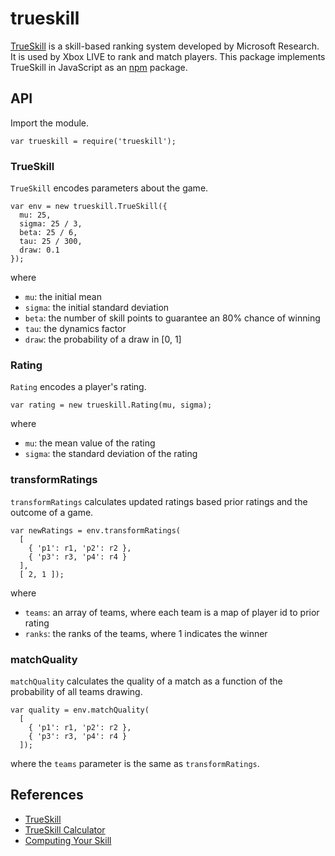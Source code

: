 trueskill
=========

[TrueSkill](http://research.microsoft.com/en-us/projects/trueskill/) is a
skill-based ranking system developed by Microsoft Research. It is used by Xbox
LIVE to rank and match players. This package implements TrueSkill in
JavaScript as an [npm](http://npmjs.org/) package.

API
---

Import the module.

    var trueskill = require('trueskill');

### TrueSkill
`TrueSkill` encodes parameters about the game.

    var env = new trueskill.TrueSkill({
      mu: 25,
      sigma: 25 / 3,
      beta: 25 / 6,
      tau: 25 / 300,
      draw: 0.1
    });

where

- `mu`: the initial mean
- `sigma`: the initial standard deviation
- `beta`: the number of skill points to guarantee an 80% chance of winning
- `tau`: the dynamics factor
- `draw`: the probability of a draw in [0, 1]

### Rating
`Rating` encodes a player's rating.

    var rating = new trueskill.Rating(mu, sigma);

where

- `mu`: the mean value of the rating
- `sigma`: the standard deviation of the rating

### transformRatings
`transformRatings` calculates updated ratings based prior ratings and the
outcome of a game.

    var newRatings = env.transformRatings(
      [
        { 'p1': r1, 'p2': r2 },
        { 'p3': r3, 'p4': r4 }
      ],
      [ 2, 1 ]);

where

- `teams`: an array of teams, where each team is a map of player id to prior rating
- `ranks`: the ranks of the teams, where 1 indicates the winner

### matchQuality
`matchQuality` calculates the quality of a match as a function of the probability
of all teams drawing.

    var quality = env.matchQuality(
      [
        { 'p1': r1, 'p2': r2 },
        { 'p3': r3, 'p4': r4 }
      ]);

where the `teams` parameter is the same as `transformRatings`.

References
----------

- [TrueSkill](http://research.microsoft.com/en-us/projects/trueskill/)
- [TrueSkill Calculator](http://atom.research.microsoft.com/trueskill/rankcalculator.aspx)
- [Computing Your Skill](http://www.moserware.com/2010/03/computing-your-skill.html)

